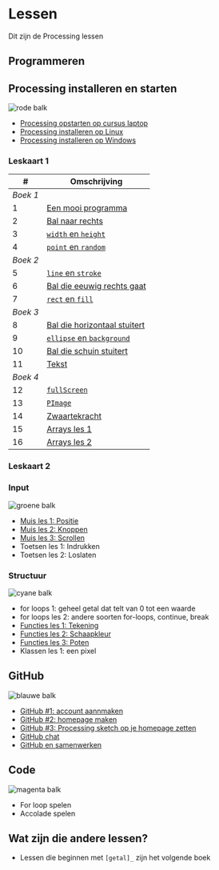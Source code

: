# Lessen

Dit zijn de Processing lessen

## Programmeren

## Processing installeren en starten

![rode balk](Rood.png)

 * [Processing opstarten op cursus laptop](./ProcessingOpstartenOpCursusLaptop/README.md)
 * [Processing installeren op Linux](./ProcessingInstallerenOpLinux/README.md)
 * [Processing installeren op Windows](./ProcessingInstallerenOpWindows/README.md)

### Leskaart 1

#|Omschrijving
---|---
  | *Boek 1*
 1|[Een mooi programma](./EenMooiProgramma/README.md)
 2|[Bal naar rechts](./BalNaarRechts/README.md)
 3|[`width` en `height`](./WidthHeight/README.md)
 4|[`point` en `random`](./PointRandom/README.md)
  | *Boek 2*
 5|[`line` en `stroke`](./LineStroke/README.md)
 6|[Bal die eeuwig rechts gaat](./BalEeuwigNaarRechts/README.md)
 7|[`rect` en `fill`](./RectFill/README.md)
  | *Boek 3*
 8|[Bal die horizontaal stuitert](./BalDieHorizontaalStuitert/README.md)
 9|[`ellipse` en `background`](./EllipseBackground/README.md)
10|[Bal die schuin stuitert](./BalDieSchuinStuitert/README.md)
11| [Tekst](./Text/README.md)
  | *Boek 4*
12|[`fullScreen`](./FullScreen/README.md)
13|[`PImage`](./PImage/README.md)
14|[Zwaartekracht](./Zwaartekracht/README.md)
15|[Arrays les 1](./Arrays1/README.md)
16|[Arrays les 2](./Arrays2/README.md)

### Leskaart 2

### Input

![groene balk](Groen.png)

 * [Muis les 1: Positie](./MuisPositie/README.md)
 * [Muis les 2: Knoppen](./MuisKnoppen/README.md)
 * [Muis les 3: Scrollen](./MuisScroll/README.md)
 * Toetsen les 1: Indrukken
 * Toetsen les 2: Loslaten

### Structuur

![cyane balk](Cyaan.png)

 * for loops 1: geheel getal dat telt van 0 tot een waarde
 * for loops les 2: andere soorten for-loops, continue, break
 * [Functies les 1: Tekening](./FunctiesTekening/README.md)
 * [Functies les 2: Schaapkleur](./FunctiesSchaapkleur/README.md)
 * [Functies les 3: Poten](./FunctiesPoten/README.md)
 * Klassen les 1: een pixel

## GitHub

![blauwe balk](Blauw.png)

 * [GitHub #1: account aannmaken](./GitHub/README.md)
 * [GitHub #2: homepage maken](./GitHubPages/README.md)
 * [GitHub #3: Processing sketch op je homepage zetten](./ProcessingJS/README.md)
 * [GitHub chat](./GitHubChat/README.md)
 * [GitHub en samenwerken](./GitHubSamenwerken/README.md)

## Code

![magenta balk](Magenta.png)

 * For loop spelen
 * Accolade spelen

## Wat zijn die andere lessen?

 * Lessen die beginnen met `[getal]_` zijn het volgende boek
   